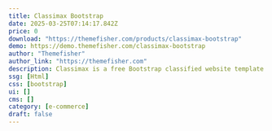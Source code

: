 ```yaml
---
title: Classimax Bootstrap
date: 2025-03-25T07:14:17.842Z
price: 0
download: "https://themefisher.com/products/classimax-bootstrap"
demo: https://demo.themefisher.com/classimax-bootstrap
author: "Themefisher"
author_link: "https://themefisher.com"
description: Classimax is a free Bootstrap classified website template.
ssg: [Html]
css: [bootstrap]
ui: []
cms: []
category: [e-commerce]
draft: false
---
```

